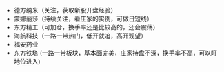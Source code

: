 - 德方纳米（关注，获取新股开盘经验）
- 蒙娜丽莎（持续关注，看庄家的实例，可做日短线）
- 东方精工（可加仓，换手率还是比较高的，还会震荡）
- 海航科技（一路一带热门，低开就追，高开观望）
- 福安药业
- 东方铁塔 (一路一带板块，基本面完美，庄家持盘不深，换手率不高，可以盯地位进入)